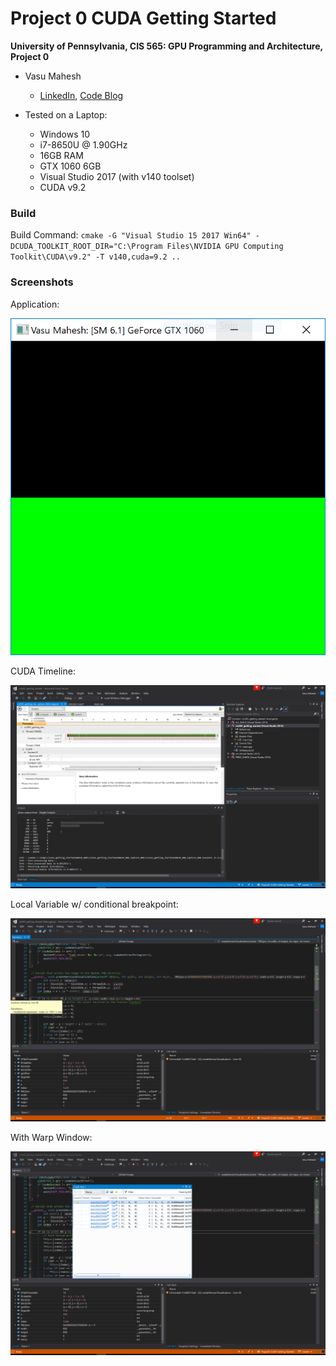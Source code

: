 Project 0 CUDA Getting Started
====================

**University of Pennsylvania, CIS 565: GPU Programming and Architecture, Project 0**

* Vasu Mahesh
  * [LinkedIn](http://linkedin.com/in/vasumahesh), [Code Blog](www.codeplaysleep.com)

* Tested on a Laptop:
	* Windows 10
	* i7-8650U @ 1.90GHz
	* 16GB RAM
	* GTX 1060 6GB
	* Visual Studio 2017 (with v140 toolset)
	* CUDA v9.2

### Build

Build Command: `cmake -G "Visual Studio 15 2017 Win64" -DCUDA_TOOLKIT_ROOT_DIR="C:\Program Files\NVIDIA GPU Computing Toolkit\CUDA\v9.2" -T v140,cuda=9.2 ..`

### Screenshots

Application:

![](images/img_name.PNG)


CUDA Timeline:

![](images/img_timeline.PNG)


Local Variable w/ conditional breakpoint:

![](images/img_index.PNG)


With Warp Window:

![](images/img_warp.PNG)

